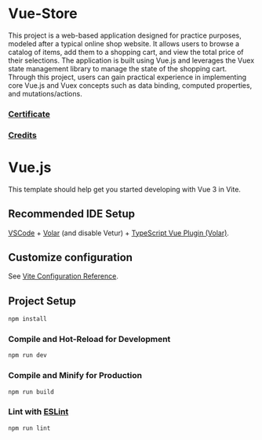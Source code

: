 # Vue-Store

This project is a web-based application designed for practice purposes, modeled after a typical online shop website. It allows users to browse a catalog of items, add them to a shopping cart, and view the total price of their selections. The application is built using Vue.js and leverages the Vuex state management library to manage the state of the shopping cart. Through this project, users can gain practical experience in implementing core Vue.js and Vuex concepts such as data binding, computed properties, and mutations/actions.

### [Certificate](https://www.udemy.com/certificate/UC-9601468e-cbce-4dae-a27f-3f8be90af17e/)

### [Credits](https://www.udemy.com/course/vuejs-2-the-complete-guide/)

# Vue.js
This template should help get you started developing with Vue 3 in Vite.

## Recommended IDE Setup

[VSCode](https://code.visualstudio.com/) + [Volar](https://marketplace.visualstudio.com/items?itemName=Vue.volar) (and disable Vetur) + [TypeScript Vue Plugin (Volar)](https://marketplace.visualstudio.com/items?itemName=Vue.vscode-typescript-vue-plugin).

## Customize configuration

See [Vite Configuration Reference](https://vitejs.dev/config/).

## Project Setup

```sh
npm install
```

### Compile and Hot-Reload for Development

```sh
npm run dev
```

### Compile and Minify for Production

```sh
npm run build
```

### Lint with [ESLint](https://eslint.org/)

```sh
npm run lint
```
